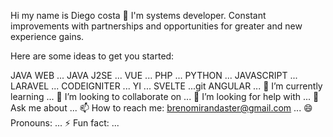 Hi my name is Diego costa 👋
I'm systems developer. Constant improvements with partnerships and opportunities for greater and new experience gains.

Here are some ideas to get you started:

JAVA WEB ...
JAVA J2SE ...
VUE ...
PHP ...
PYTHON ...
JAVASCRIPT ...
LARAVEL ...
CODEIGNITER ...
YI ...
SVELTE ...git 
ANGULAR ...
🌱 I’m currently learning ...
👯 I’m looking to collaborate on ...
🤔 I’m looking for help with ...
💬 Ask me about ...
📫 How to reach me: brenomirandaster@gmail.com ...
😄 Pronouns: ...
⚡ Fun fact: ...